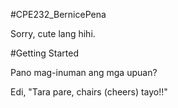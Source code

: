 
#CPE232_BernicePena

Sorry, cute lang hihi.

#Getting Started

Pano mag-inuman ang mga upuan?

Edi, "Tara pare, chairs (cheers) tayo!!"
